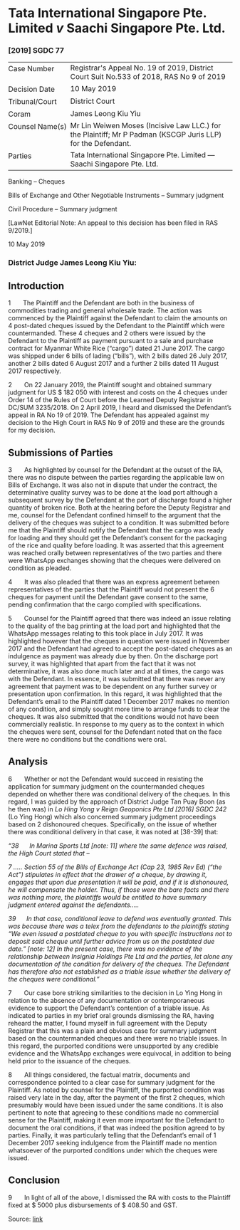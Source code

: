 <style>.footnotes::before { content: "Footnotes:"; }</style>
# Tata International Singapore Pte. Limited _v_ Saachi Singapore Pte. Ltd.  

### \[2019\] SGDC 77

<table id="info-table"><tbody><tr class="info-row"><td class="txt-label" style="padding: 4px 0px; white-space: nowrap" valign="top">Case Number</td><td class="txt-body">Registrar's Appeal No. 19 of 2019, District Court Suit No.533 of 2018, RAS No 9 of 2019</td></tr><tr class="info-row"><td class="txt-label" style="padding: 4px 0px; white-space: nowrap" valign="top">Decision Date</td><td class="txt-body">10 May 2019</td></tr><tr class="info-row"><td class="txt-label" style="padding: 4px 0px; white-space: nowrap" valign="top">Tribunal/Court</td><td class="txt-body">District Court</td></tr><tr class="info-row"><td class="txt-label" style="padding: 4px 0px; white-space: nowrap" valign="top">Coram</td><td class="txt-body">James Leong Kiu Yiu</td></tr><tr class="info-row"><td class="txt-label" style="padding: 4px 0px; white-space: nowrap" valign="top">Counsel Name(s)</td><td class="txt-body">Mr Lin Weiwen Moses (Incisive Law LLC.) for the Plaintiff; Mr P Padman (KSCGP Juris LLP) for the Defendant.</td></tr><tr class="info-row"><td class="txt-label" style="padding: 4px 0px; white-space: nowrap" valign="top">Parties</td><td class="txt-body">Tata International Singapore Pte. Limited — Saachi Singapore Pte. Ltd.</td></tr></tbody></table>

Banking – Cheques

Bills of Exchange and Other Negotiable Instruments – Summary judgment

Civil Procedure – Summary judgment

\[LawNet Editorial Note: An appeal to this decision has been filed in RAS 9/2019.\]

10 May 2019

### District Judge James Leong Kiu Yiu:

## Introduction

1       The Plaintiff and the Defendant are both in the business of commodities trading and general wholesale trade. The action was commenced by the Plaintiff against the Defendant to claim the amounts on 4 post-dated cheques issued by the Defendant to the Plaintiff which were countermanded. These 4 cheques and 2 others were issued by the Defendant to the Plaintiff as payment pursuant to a sale and purchase contract for Myanmar White Rice (“cargo”) dated 21 June 2017. The cargo was shipped under 6 bills of lading (“bills”), with 2 bills dated 26 July 2017, another 2 bills dated 6 August 2017 and a further 2 bills dated 11 August 2017 respectively.

2       On 22 January 2019, the Plaintiff sought and obtained summary judgment for US $ 182 050 with interest and costs on the 4 cheques under Order 14 of the Rules of Court before the Learned Deputy Registrar in DC/SUM 3235/2018. On 2 April 2019, I heard and dismissed the Defendant’s appeal in RA No 19 of 2019. The Defendant has appealed against my decision to the High Court in RAS No 9 of 2019 and these are the grounds for my decision.

## Submissions of Parties

3       As highlighted by counsel for the Defendant at the outset of the RA, there was no dispute between the parties regarding the applicable law on Bills of Exchange. It was also not in dispute that under the contract, the determinative quality survey was to be done at the load port although a subsequent survey by the Defendant at the port of discharge found a higher quantity of broken rice. Both at the hearing before the Deputy Registrar and me, counsel for the Defendant confined himself to the argument that the delivery of the cheques was subject to a condition. It was submitted before me that the Plaintiff should notify the Defendant that the cargo was ready for loading and they should get the Defendant’s consent for the packaging of the rice and quality before loading. It was asserted that this agreement was reached orally between representatives of the two parties and there were WhatsApp exchanges showing that the cheques were delivered on condition as pleaded.

4       It was also pleaded that there was an express agreement between representatives of the parties that the Plaintiff would not present the 6 cheques for payment until the Defendant gave consent to the same, pending confirmation that the cargo complied with specifications.

5       Counsel for the Plaintiff agreed that there was indeed an issue relating to the quality of the bag printing at the load port and highlighted that the WhatsApp messages relating to this took place in July 2017. It was highlighted however that the cheques in question were issued in November 2017 and the Defendant had agreed to accept the post-dated cheques as an indulgence as payment was already due by then. On the discharge port survey, it was highlighted that apart from the fact that it was not determinative, it was also done much later and at all times, the cargo was with the Defendant. In essence, it was submitted that there was never any agreement that payment was to be dependent on any further survey or presentation upon confirmation. In this regard, it was highlighted that the Defendant’s email to the Plaintiff dated 1 December 2017 makes no mention of any condition, and simply sought more time to arrange funds to clear the cheques. It was also submitted that the conditions would not have been commercially realistic. In response to my query as to the context in which the cheques were sent, counsel for the Defendant noted that on the face there were no conditions but the conditions were oral.

## Analysis

6       Whether or not the Defendant would succeed in resisting the application for summary judgment on the countermanded cheques depended on whether there was conditional delivery of the cheques. In this regard, I was guided by the approach of District Judge Tan Puay Boon (as he then was) in _Lo Hing Yong v Reign Geoponics Pte Ltd <span class="citation">\[2016\] SGDC 242</span>_ (Lo Ying Hong) which also concerned summary judgment proceedings based on 2 dishonoured cheques. Specifically, on the issue of whether there was conditional delivery in that case, it was noted at \[38-39\] that:

_“38_      _In Marina Sports Ltd \[note: 11\] where the same defence was raised, the High Court stated that –_

_7 ….. Section 55 of the Bills of Exchange Act (Cap 23, 1985 Rev Ed) (“the Act”) stipulates in effect that the drawer of a cheque, by drawing it, engages that upon due presentation it will be paid, and if it is dishonoured, he will compensate the holder. Thus, if those were the bare facts and there was nothing more, the plaintiffs would be entitled to have summary judgment entered against the defendants….._

_39_      _In that case, conditional leave to defend was eventually granted. This was because there was a telex from the defendants to the plaintiffs stating “We even issued a postdated cheque to you with specific instructions not to deposit said cheque until further advice from us on the postdated due date.” \[note: 12\] In the present case, there was no evidence of the relationship between Insignia Holdings Pte Ltd and the parties, let alone any documentation of the condition for delivery of the cheques. The Defendant has therefore also not established as a triable issue whether the delivery of the cheques were conditional.”_

7       Our case bore striking similarities to the decision in Lo Ying Hong in relation to the absence of any documentation or contemporaneous evidence to support the Defendant’s contention of a triable issue. As indicated to parties in my brief oral grounds dismissing the RA, having reheard the matter, I found myself in full agreement with the Deputy Registrar that this was a plain and obvious case for summary judgment based on the countermanded cheques and there were no triable issues. In this regard, the purported conditions were unsupported by any credible evidence and the WhatsApp exchanges were equivocal, in addition to being held prior to the issuance of the cheques.

8       All things considered, the factual matrix, documents and correspondence pointed to a clear case for summary judgment for the Plaintiff. As noted by counsel for the Plaintiff, the purported condition was raised very late in the day, after the payment of the first 2 cheques, which presumably would have been issued under the same conditions. It is also pertinent to note that agreeing to these conditions made no commercial sense for the Plaintiff, making it even more important for the Defendant to document the oral conditions, if that was indeed the position agreed to by parties. Finally, it was particularly telling that the Defendant’s email of 1 December 2017 seeking indulgence from the Plaintiff made no mention whatsoever of the purported conditions under which the cheques were issued.

## Conclusion

9       In light of all of the above, I dismissed the RA with costs to the Plaintiff fixed at $ 5000 plus disbursements of $ 408.50 and GST.


Source: [link](https://www.lawnet.sg:443/lawnet/web/lawnet/free-resources?p_p_id=freeresources_WAR_lawnet3baseportlet&p_p_lifecycle=1&p_p_state=normal&p_p_mode=view&_freeresources_WAR_lawnet3baseportlet_action=openContentPage&_freeresources_WAR_lawnet3baseportlet_docId=%2FJudgment%2F23162-SSP.xml)